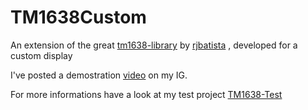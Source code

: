 # TM1638Custom
An extension of the great [tm1638-library](https://github.com/rjbatista/tm1638-library) by [rjbatista](https://github.com/rjbatista) , developed for a custom display

I've posted a demostration [video](https://www.instagram.com/p/CRRd3h0I-lv/?utm_source=ig_web_copy_link) on my IG.

For more informations have a look at my test project [TM1638-Test](https://github.com/MrLoba81/TM1638-Test)
